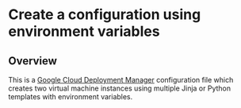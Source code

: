 # Create a configuration using environment variables

## Overview

This is a [Google Cloud Deployment Manager](https://cloud.google.com/deployment-manager/step-by-step-guide/using-template-and-environment-variables)
configuration file which creates two virtual machine instances using multiple
Jinja or Python templates with environment variables.
